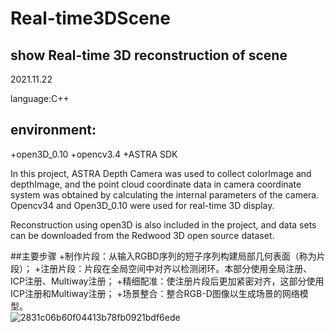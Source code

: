 # Real-time3DScene

## show Real-time 3D reconstruction of scene

2021.11.22

language:C++

## environment:
+open3D_0.10
+opencv3.4
+ASTRA SDK

In this project, ASTRA Depth Camera was used to collect colorImage and depthImage, and the point cloud coordinate data in camera coordinate system was obtained by calculating the internal parameters of the camera. Opencv34 and Open3D_0.10 were used for real-time 3D display.

Reconstruction using open3D is also included in the project, and data sets can be downloaded from the Redwood 3D open source dataset.

##主要步骤
+制作片段：从输入RGBD序列的短子序列构建局部几何表面（称为片段）；
+注册片段：片段在全局空间中对齐以检测闭环。本部分使用全局注册、ICP注册、Multiway注册；
+精细配准：使注册片段后更加紧密对齐，这部分使用ICP注册和Multiway注册；
+场景整合：整合RGB-D图像以生成场景的网络模型。<br>
![2831c06b60f04413b78fb0921bdf6ede](https://user-images.githubusercontent.com/54426524/163553108-42cbf18b-6d4a-47d4-8010-7e5879611d80.png)
